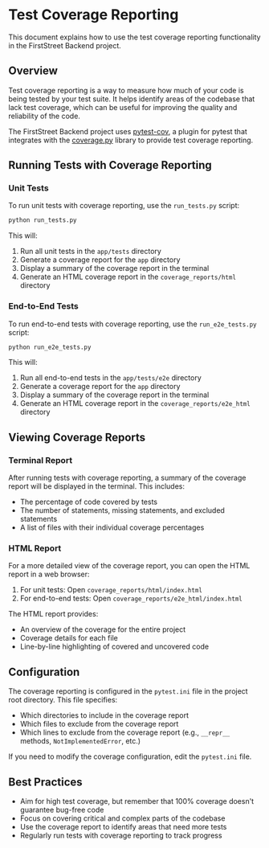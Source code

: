 # Test Coverage Reporting

This document explains how to use the test coverage reporting functionality in the FirstStreet Backend project.

## Overview

Test coverage reporting is a way to measure how much of your code is being tested by your test suite. It helps identify areas of the codebase that lack test coverage, which can be useful for improving the quality and reliability of the code.

The FirstStreet Backend project uses [pytest-cov](https://pytest-cov.readthedocs.io/en/latest/), a plugin for pytest that integrates with the [coverage.py](https://coverage.readthedocs.io/en/latest/) library to provide test coverage reporting.

## Running Tests with Coverage Reporting

### Unit Tests

To run unit tests with coverage reporting, use the `run_tests.py` script:

```bash
python run_tests.py
```

This will:
1. Run all unit tests in the `app/tests` directory
2. Generate a coverage report for the `app` directory
3. Display a summary of the coverage report in the terminal
4. Generate an HTML coverage report in the `coverage_reports/html` directory

### End-to-End Tests

To run end-to-end tests with coverage reporting, use the `run_e2e_tests.py` script:

```bash
python run_e2e_tests.py
```

This will:
1. Run all end-to-end tests in the `app/tests/e2e` directory
2. Generate a coverage report for the `app` directory
3. Display a summary of the coverage report in the terminal
4. Generate an HTML coverage report in the `coverage_reports/e2e_html` directory

## Viewing Coverage Reports

### Terminal Report

After running tests with coverage reporting, a summary of the coverage report will be displayed in the terminal. This includes:
- The percentage of code covered by tests
- The number of statements, missing statements, and excluded statements
- A list of files with their individual coverage percentages

### HTML Report

For a more detailed view of the coverage report, you can open the HTML report in a web browser:

1. For unit tests: Open `coverage_reports/html/index.html`
2. For end-to-end tests: Open `coverage_reports/e2e_html/index.html`

The HTML report provides:
- An overview of the coverage for the entire project
- Coverage details for each file
- Line-by-line highlighting of covered and uncovered code

## Configuration

The coverage reporting is configured in the `pytest.ini` file in the project root directory. This file specifies:
- Which directories to include in the coverage report
- Which files to exclude from the coverage report
- Which lines to exclude from the coverage report (e.g., `__repr__` methods, `NotImplementedError`, etc.)

If you need to modify the coverage configuration, edit the `pytest.ini` file.

## Best Practices

- Aim for high test coverage, but remember that 100% coverage doesn't guarantee bug-free code
- Focus on covering critical and complex parts of the codebase
- Use the coverage report to identify areas that need more tests
- Regularly run tests with coverage reporting to track progress